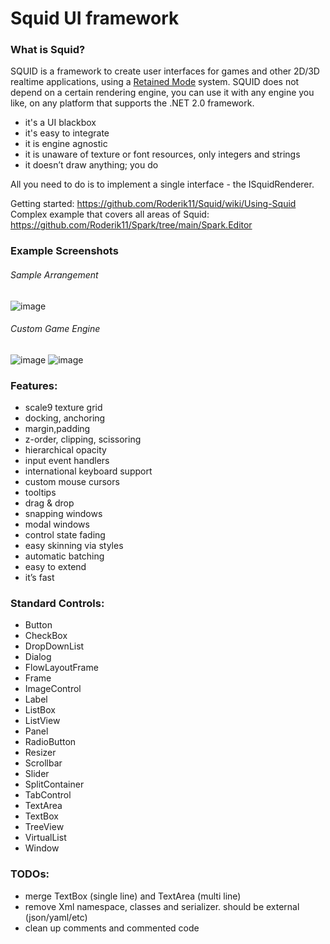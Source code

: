 # Squid UI framework

### What is Squid?

SQUID is a framework to create user interfaces for games and other 2D/3D realtime applications, using a [Retained Mode](https://en.wikipedia.org/wiki/Retained_mode) system.
SQUID does not depend on a certain rendering engine, you can use it with any engine you like, on any platform that supports the .NET 2.0 framework.

- it's a UI blackbox
- it's easy to integrate
- it is engine agnostic
- it is unaware of texture or font resources, only integers and strings
- it doesn’t draw anything; you do

All you need to do is to implement a single interface - the ISquidRenderer.

Getting started: https://github.com/Roderik11/Squid/wiki/Using-Squid
Complex example that covers all areas of Squid: https://github.com/Roderik11/Spark/tree/main/Spark.Editor

### Example Screenshots

###### Sample Arrangement
![image](https://user-images.githubusercontent.com/5743257/122032701-2b671680-cdd0-11eb-830d-299888acdbae.png "Sample Arrangement")
###### Custom Game Engine
![image](https://github.com/Roderik11/Squid/assets/5743257/06f866bc-1e55-4a99-8dbd-725e4f7c10ff)
![image](https://github.com/Roderik11/Squid/assets/5743257/f478f149-ffc1-4a98-bee2-9c5b6deb754a)


### Features:

- scale9 texture grid
- docking, anchoring
- margin,padding
- z-order, clipping, scissoring
- hierarchical opacity
- input event handlers
- international keyboard support
- custom mouse cursors
- tooltips
- drag & drop
- snapping windows
- modal windows
- control state fading
- easy skinning via styles
- automatic batching
- easy to extend
- it’s fast

### Standard Controls:

- Button
- CheckBox
- DropDownList
- Dialog
- FlowLayoutFrame
- Frame
- ImageControl
- Label
- ListBox
- ListView
- Panel
- RadioButton
- Resizer
- Scrollbar
- Slider
- SplitContainer
- TabControl
- TextArea
- TextBox
- TreeView
- VirtualList
- Window

### TODOs:
- merge TextBox (single line) and TextArea (multi line)
- remove Xml namespace, classes and serializer. should be external (json/yaml/etc)
- clean up comments and commented code

